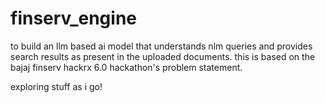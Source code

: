 # finserv_engine
to build an llm based ai model that understands nlm queries and provides search results as present in the uploaded documents. this is based on the bajaj finserv hackrx 6.0 hackathon's problem statement.

exploring stuff as i go!